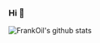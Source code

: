 ### Hi 👋

![FrankOil's github stats](https://github-readme-stats.vercel.app/api?username=frankoil&count_private=true&show_icons=true&theme=dark)

<!--
**FrankOil/FrankOil** is a ✨ _special_ ✨ repository because its `README.md` (this file) appears on your GitHub profile.

Here are some ideas to get you started:

- 🔭 I’m currently working on ...
- 🌱 I’m currently learning ...
- 👯 I’m looking to collaborate on ...
- 🤔 I’m looking for help with ...
- 💬 Ask me about ...
- 📫 How to reach me: ...
- 😄 Pronouns: ...
- ⚡ Fun fact: ...
-->
